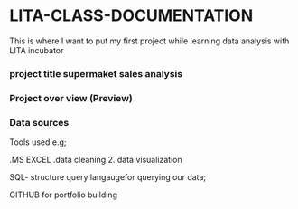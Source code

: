# LITA-CLASS-DOCUMENTATION
This is where  I want to put my first project while learning data analysis with LITA  incubator
### project title supermaket sales analysis
### Project over view (Preview)
### Data sources

Tools used e.g;

 .MS EXCEL
.data cleaning
2. data visualization

  SQL- structure query langaugefor querying our data;

 GITHUB for portfolio building 




